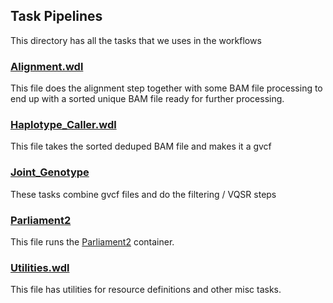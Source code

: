 ## Task Pipelines

This directory has all the tasks that we uses in the workflows 


### [Alignment.wdl](alignment.wdl)
This file does the alignment step together with some BAM file processing to end
up with a sorted unique BAM file ready for further processing. 

### [Haplotype\_Caller.wdl](haplotype_caller.wdl)
This file takes the sorted deduped BAM file and makes it a gvcf

### [Joint\_Genotype](joint_genotype.wdl)
These tasks combine gvcf files and do the filtering / VQSR steps

### [Parliament2](parliament2.wdl)
This file runs the [Parliament2](https://www.biorxiv.org/content/10.1101/424267v1) container. 

### [Utilities.wdl](utilities.wdl)
This file has utilities for resource definitions and other misc tasks. 

